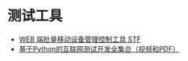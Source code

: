 # 测试工具

* [WEB 端批量移动设备管理控制工具 STF](http://www.open-open.com/lib/view/open1437967814581.html)
* [基于Python的互联网测试开发全集合（视频和PDF）](https://mp.weixin.qq.com/s?__biz=MzI3MzA1ODgzNg==&mid=208343790&idx=1&sn=1f2506b7817e1e0e785817d4a5afd97a&chksm=62b6af9555c12683a397d5cd22ca13c320e2b588bc631de6250b96006cdf6347a9d160030f87&mpshare=1&scene=23&srcid=0822WUMUKuQ2g0I3kv2GBSvx#rd)
